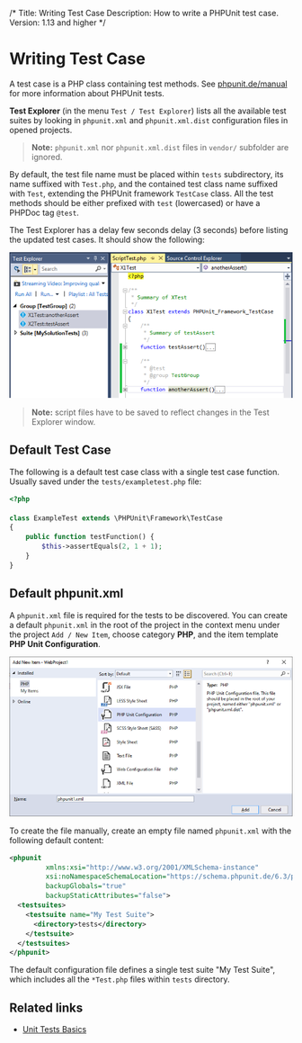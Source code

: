 /*
Title: Writing Test Case
Description: How to write a PHPUnit test case.
Version: 1.13 and higher
*/

# Writing Test Case

A test case is a PHP class containing test methods. See [phpunit.de/manual](http://phpunit.de/manual/current/en/writing-tests-for-phpunit.html) for more information about PHPUnit tests.

**Test Explorer** (in the menu `Test / Test Explorer`) lists all the available test suites by looking in `phpunit.xml` and `phpunit.xml.dist` configuration files in opened projects.

> **Note:** `phpunit.xml` nor `phpunit.xml.dist` files in `vendor/` subfolder are ignored.

By default, the test file name must be placed within `tests` subdirectory, its name suffixed with `Test.php`, and the contained test class name suffixed with `Test`, extending the PHPUnit framework `TestCase` class. All the test methods should be either prefixed with `test` (lowercased) or have a PHPDoc tag `@test`.

The Test Explorer has a delay few seconds delay (3 seconds) before listing the updated test cases. It should show the following:

![PHPUnit Test Case](imgs/testcase.png "PHPUnit Test Case implementation.")

> **Note:** script files have to be saved to reflect changes in the Test Explorer window.

## Default Test Case

The following is a default test case class with a single test case function. Usually saved under the `tests/exampletest.php` file:

```php
<?php

class ExampleTest extends \PHPUnit\Framework\TestCase
{
    public function testFunction() {
        $this->assertEquals(2, 1 + 1);
    }
}
```

## Default phpunit.xml

A `phpunit.xml` file is required for the tests to be discovered. You can create a default `phpunit.xml` in the root of the project in the context menu under the project `Add / New Item`, choose category **PHP**, and the item template **PHP Unit Configuration**.

![New PHP Unit Configuration](imgs/newitem-phpunitxml.png)

To create the file manually, create an empty file named `phpunit.xml` with the following default content:

```xml
<phpunit
         xmlns:xsi="http://www.w3.org/2001/XMLSchema-instance"
         xsi:noNamespaceSchemaLocation="https://schema.phpunit.de/6.3/phpunit.xsd"
         backupGlobals="true"
         backupStaticAttributes="false">
  <testsuites>
    <testsuite name="My Test Suite">
      <directory>tests</directory>
    </testsuite>
  </testsuites>
</phpunit>
```

The default configuration file defines a single test suite "My Test Suite", which includes all the `*Test.php` files within `tests` directory.

## Related links

- [Unit Tests Basics](https://blog.devsense.com/2017/06/unit-testing)

